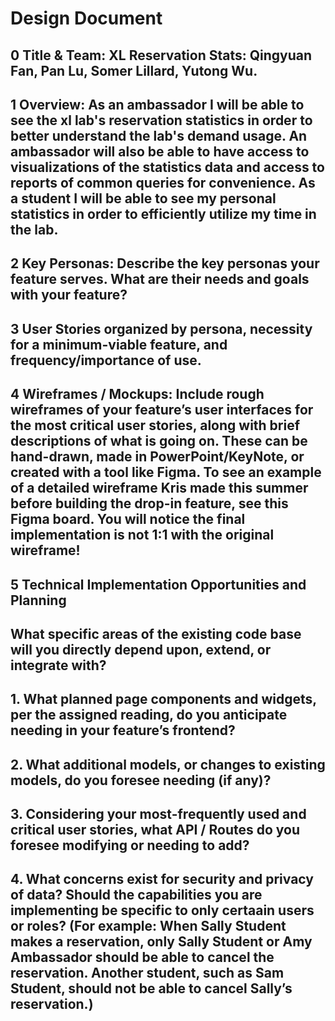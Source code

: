 # Design Document

## 0 Title & Team: XL Reservation Stats: Qingyuan Fan, Pan Lu, Somer Lillard, Yutong Wu.

## 1 Overview: As an ambassador I will be able to see the xl lab's reservation statistics in order to better understand the lab's demand usage. An ambassador will also be able to have access to visualizations of the statistics data and access to reports of common queries for convenience. As a student I will be able to see my personal statistics in order to efficiently utilize my time in the lab.

## 2 Key Personas: Describe the key personas your feature serves. What are their needs and goals with your feature?

## 3 User Stories organized by persona, necessity for a minimum-viable feature, and frequency/importance of use.

## 4 Wireframes / Mockups: Include rough wireframes of your feature’s user interfaces for the most critical user stories, along with brief descriptions of what is going on. These can be hand-drawn, made in PowerPoint/KeyNote, or created with a tool like Figma. To see an example of a detailed wireframe Kris made this summer before building the drop-in feature, see this Figma board. You will notice the final implementation is not 1:1 with the original wireframe!

## 5 Technical Implementation Opportunities and Planning

## What specific areas of the existing code base will you directly depend upon, extend, or integrate with?

## 1. What planned page components and widgets, per the assigned reading, do you anticipate needing in your feature’s frontend?

## 2. What additional models, or changes to existing models, do you foresee needing (if any)?

## 3. Considering your most-frequently used and critical user stories, what API / Routes do you foresee modifying or needing to add?

## 4. What concerns exist for security and privacy of data? Should the capabilities you are implementing be specific to only certaain users or roles? (For example: When Sally Student makes a reservation, only Sally Student or Amy Ambassador should be able to cancel the reservation. Another student, such as Sam Student, should not be able to cancel Sally’s reservation.)
